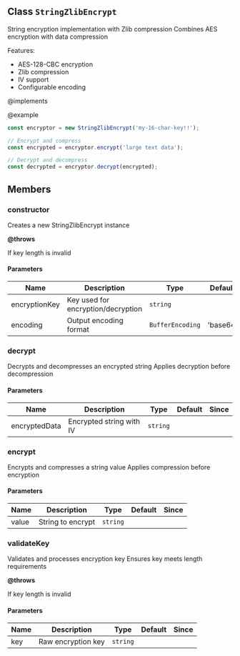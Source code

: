## Class `StringZlibEncrypt`
String encryption implementation with Zlib compression
Combines AES encryption with data compression

Features:
- AES-128-CBC encryption
- Zlib compression
- IV support
- Configurable encoding

@implements 


@example 

```typescript
const encryptor = new StringZlibEncrypt('my-16-char-key!!');

// Encrypt and compress
const encrypted = encryptor.encrypt('large text data');

// Decrypt and decompress
const decrypted = encryptor.decrypt(encrypted);
```


## Members

### constructor
Creates a new StringZlibEncrypt instance

**@throws** 

If key length is invalid


#### Parameters
| Name | Description | Type | Default | Since |
|------|------|---------|-------|------------|
|  encryptionKey  | Key used for encryption/decryption | `string` |  |  |
|  encoding  | Output encoding format | `BufferEncoding` | 'base64' |  |


### decrypt
Decrypts and decompresses an encrypted string
Applies decryption before decompression


#### Parameters
| Name | Description | Type | Default | Since |
|------|------|---------|-------|------------|
|  encryptedData  | Encrypted string with IV | `string` |  |  |


### encrypt
Encrypts and compresses a string value
Applies compression before encryption


#### Parameters
| Name | Description | Type | Default | Since |
|------|------|---------|-------|------------|
|  value  | String to encrypt | `string` |  |  |


### validateKey
Validates and processes encryption key
Ensures key meets length requirements

**@throws** 

If key length is invalid


#### Parameters
| Name | Description | Type | Default | Since |
|------|------|---------|-------|------------|
|  key  | Raw encryption key | `string` |  |  |

